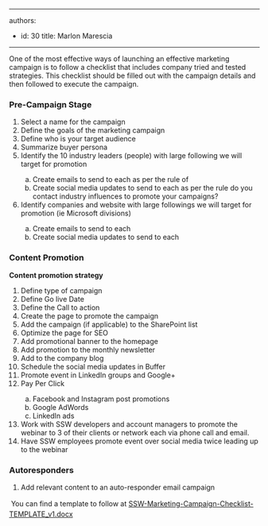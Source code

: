

---
authors:
  - id: 30
    title: Marlon Marescia
---




<span class='intro'> <p>​​​One of the most effective ways of launching an effective marketing campaign is to follow a checklist that includes company tried and tested strategies. This checklist should be filled out with the campaign details and then followed to execute the campaign.​<br></p> </span>

<h3>Pre-Campaign Stage</h3><ol><li>Select a name for the campaign&#160;</li><li>Define the goals of the marketing campaign&#160;</li><li>Define who is your target audience&#160;</li><li>Summarize buyer persona&#160;</li><li>Identify the 10 industry leaders (people) with large following we will target for promotion</li>
   <ol style="list-style&#58;lower-alpha;">
      <li>Create emails to send to each as per the rule of&#160;<br></li><li>Create social media updates to send to each as per the rule do you contact industry influences to promote your campaigns?&#160;<br></li></ol><li>Identify companies and website with large followings we will target for promotion (ie Microsoft divisions)<br></li><ol style="list-style&#58;lower-alpha;"><li class="li3">Create emails to send to each<span class="s1">&#160;</span></li><li class="li3">Create social media updates to send to each</li></ol></ol><h3>​Content Promotion</h3><p class="p3">
   <strong>Content promotion strategy&#160;</strong></p><ol><li class="li3">Define type of campaign&#160;</li><li class="li3">Define Go live Date</li><li class="li3">Define the Call to action&#160;</li><li class="li3">Create the page to promote the campaign</li><li class="li3">Add the campaign (if applicable) to the SharePoint list</li><li class="li3">Optimize the page for SEO</li><li class="li3">Add promotional banner to the homepage</li><li class="li3">Add promotion to the monthly newsletter</li><li class="li3">Add to the company blog</li><li class="li3">Schedule the social media updates in Buffer</li><li class="li3">Promote event in LinkedIn groups and Google+</li><li class="li3">Pay Per Click</li><ol style="list-style&#58;lower-alpha;"><li class="li3">Facebook and Instagram post promotions</li><li class="li3">Google AdWords</li><li class="li3">LinkedIn ads</li></ol><li class="li3">Work with SSW developers and account managers to promote the webinar to 3 of their clients or network each via phone call and email.</li><li class="li3">Have SSW employees promote event over social media twice leading up to the webinar</li></ol><h3>Autoresponders</h3><ol><li>Add relevant content to an auto-responder email campaign</li></ol> ​<span style="line-height&#58;1.6;"> You can find a template to follow at </span> <a href="/Documents/SSW-Marketing-Campaign-Checklist-TEMPLATE_v1.docx" style="line-height&#58;20.8px;"> <img class="ms-asset-icon ms-rtePosition-4" src="/_layouts/15/images/icdocx.png" alt="" style="margin-top&#58;5px;margin-bottom&#58;5px;" />SSW-Marketing-Campaign-Checklist-TEMPLATE_v1.docx</a>


